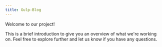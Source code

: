 ```yaml
---
title: Gulp-Blog
---
```


Welcome to our project!

This is a brief introduction to give you an overview of what we're working on. Feel free to explore further and let us know if you have any questions.


